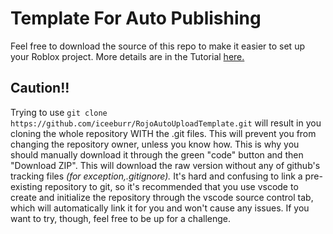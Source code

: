 # Template For Auto Publishing
Feel free to download the source of this repo to make it easier to set up your Roblox project.
More details are in the Tutorial [here.](https://devforum.roblox.com/t/how-to-automate-place-publishing-with-partially-managed-rojo/2443196)

## Caution!!
Trying to use `git clone https://github.com/iceeburr/RojoAutoUploadTemplate.git` will result in you cloning the whole repository WITH the .git files.
This will prevent you from changing the repository owner, unless you know how. This is why you should manually download it through the green "code" button and then "Download ZIP".
This will download the raw version without any of github's tracking files *(for exception,.gitignore).*
It's hard and confusing to link a pre-existing repository to git, so it's recommended that you use vscode to create and initialize the repository through the vscode source control tab, which will automatically link it for you and won't cause any issues. If you want to try, though, feel free to be up for a challenge.